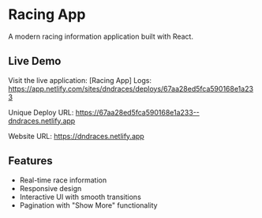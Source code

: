 # Racing App

A modern racing information application built with React.

## Live Demo

Visit the live application: [Racing App]
Logs: https://app.netlify.com/sites/dndraces/deploys/67aa28ed5fca590168e1a233

Unique Deploy URL: https://67aa28ed5fca590168e1a233--dndraces.netlify.app

Website URL: https://dndraces.netlify.app

## Features

- Real-time race information
- Responsive design
- Interactive UI with smooth transitions
- Pagination with "Show More" functionality
